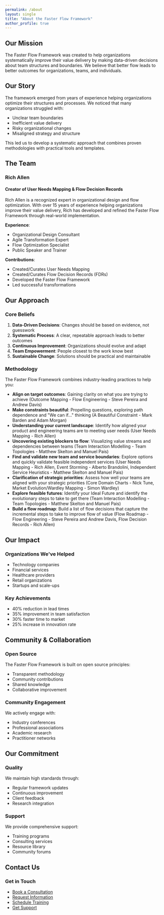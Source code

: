 ```yaml
---
permalink: /about
layout: single
title: "About the Faster Flow Framework"
author_profile: true
---
```


## Our Mission

The Faster Flow Framework was created to help organizations systematically improve their value delivery by making data-driven decisions about team structures and boundaries. We believe that better flow leads to better outcomes for organizations, teams, and individuals.

## Our Story

The framework emerged from years of experience helping organizations optimize their structures and processes. We noticed that many organizations struggled with:

- Unclear team boundaries
- Inefficient value delivery
- Risky organizational changes
- Misaligned strategy and structure

This led us to develop a systematic approach that combines proven methodologies with practical tools and templates.

## The Team

### Rich Allen

#### Creator of User Needs Mapping & Flow Decision Records

Rich Allen is a recognized expert in organizational design and flow optimization. With over 15 years of experience helping organizations improve their value delivery, Rich has developed and refined the Faster Flow Framework through real-world implementation.

**Experience**:

- Organizational Design Consultant
- Agile Transformation Expert
- Flow Optimization Specialist
- Public Speaker and Trainer

**Contributions**:

- Created/Curates User Needs Mapping
- Created/Curates Flow Decision Records (FDRs)
- Developed the Faster Flow Framework
- Led successful transformations

## Our Approach

### Core Beliefs

1. **Data-Driven Decisions**: Changes should be based on evidence, not guesswork
2. **Systematic Process**: A clear, repeatable approach leads to better outcomes
3. **Continuous Improvement**: Organizations should evolve and adapt
4. **Team Empowerment**: People closest to the work know best
5. **Sustainable Change**: Solutions should be practical and maintainable

### Methodology

The Faster Flow Framework combines industry-leading practices to help you:

- **Align on target outcomes**: Gaining clarity on what you are trying to achieve (Outcome Mapping - Flow Engineering - Steve Pereira and Andrew Davis)
- **Make constraints beautiful**: Propelling questions, exploring path dependence and "We can if..." thinking (A Beautiful Constraint - Mark Barden and Adam Morgan)
- **Understanding your current landscape**: Identify how aligned your product and engineering teams are to meeting user needs (User Needs Mapping - Rich Allen)
- **Uncovering existing blockers to flow**: Visualizing value streams and dependencies between teams (Team Interaction Modelling - Team Topologies - Matthew Skelton and Manuel Pais)
- **Find and validate new team and service boundaries**: Explore options and quickly validate feasible independent services (User Needs Mapping - Rich Allen, Event Storming - Alberto Brandolini, Independent Service Heuristics - Matthew Skelton and Manuel Pais)
- **Clarification of strategic priorities**:  Assess how well your teams are aligned with your strategic priorities (Core Domain Charts - Nick Tune, Market Evolution/Wardley Mapping - Simon Wardley)
- **Explore feasible futures**: Identify your Ideal Future and identify the evolutionary steps to take to get there (Team Interaction Modelling - Team Topologies - Matthew Skelton and Manuel Pais)
- **Build a flow roadmap**: Build a list of flow decisions that capture the incremental steps to take to improve flow of value (Flow Roadmap - Flow Engineering - Steve Pereira and Andrew Davis, Flow Decision Records - Rich Allen)

## Our Impact

### Organizations We've Helped

- Technology companies
- Financial services
- Healthcare providers
- Retail organizations
- Startups and scale-ups

### Key Achievements

- 40% reduction in lead times
- 35% improvement in team satisfaction
- 30% faster time to market
- 25% increase in innovation rate

## Community & Collaboration

### Open Source

The Faster Flow Framework is built on open source principles:

- Transparent methodology
- Community contributions
- Shared knowledge
- Collaborative improvement

### Community Engagement

We actively engage with:

- Industry conferences
- Professional associations
- Academic research
- Practitioner networks

## Our Commitment

### Quality

We maintain high standards through:

- Regular framework updates
- Continuous improvement
- Client feedback
- Research integration

### Support

We provide comprehensive support:

- Training programs
- Consulting services
- Resource library
- Community forums

## Contact Us

### Get in Touch

- [Book a Consultation](/contact)
- [Request Information](/contact)
- [Schedule Training](/contact)
- [Get Support](/contact)
